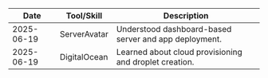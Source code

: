 | Date       | Tool/Skill      | Description                                             |
|------------|------------------|---------------------------------------------------------|
| 2025-06-19 | ServerAvatar     | Understood dashboard-based server and app deployment.  |
| 2025-06-19 | DigitalOcean     | Learned about cloud provisioning and droplet creation. |
